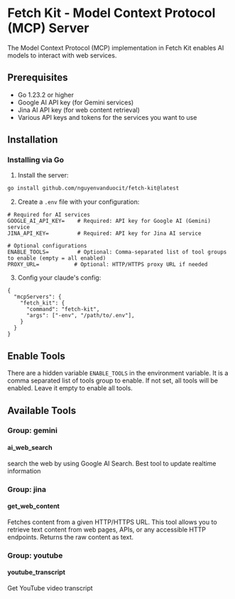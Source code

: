 # Fetch Kit - Model Context Protocol (MCP) Server

The Model Context Protocol (MCP) implementation in Fetch Kit enables AI models to interact with web services.

## Prerequisites

- Go 1.23.2 or higher
- Google AI API key (for Gemini services)
- Jina AI API key (for web content retrieval)
- Various API keys and tokens for the services you want to use

## Installation

### Installing via Go

1. Install the server:

```bash
go install github.com/nguyenvanduocit/fetch-kit@latest
```

2. Create a `.env` file with your configuration:

```env
# Required for AI services
GOOGLE_AI_API_KEY=    # Required: API key for Google AI (Gemini) service
JINA_API_KEY=         # Required: API key for Jina AI service

# Optional configurations
ENABLE_TOOLS=         # Optional: Comma-separated list of tool groups to enable (empty = all enabled)
PROXY_URL=           # Optional: HTTP/HTTPS proxy URL if needed
```

3. Config your claude's config:

```json{claude_desktop_config.json}
{
  "mcpServers": {
    "fetch_kit": {
      "command": "fetch-kit",
      "args": ["-env", "/path/to/.env"],
    }
  }
}
```

## Enable Tools

There are a hidden variable `ENABLE_TOOLS` in the environment variable. It is a comma separated list of tools group to enable. If not set, all tools will be enabled. Leave it empty to enable all tools.

## Available Tools

### Group: gemini

#### ai_web_search

search the web by using Google AI Search. Best tool to update realtime information

### Group: jina

#### get_web_content

Fetches content from a given HTTP/HTTPS URL. This tool allows you to retrieve text content from web pages, APIs, or any accessible HTTP endpoints. Returns the raw content as text.

### Group: youtube

#### youtube_transcript

Get YouTube video transcript
